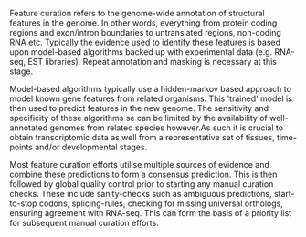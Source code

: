 Feature curation refers to the genome-wide annotation of structural features in the genome. In other words, everything from protein coding regions and exon/intron boundaries to untranslated regions, non-coding RNA etc. Typically the evidence used to identify these features is based upon model-based algorithms backed up with experimental data (e.g. RNA-seq, EST libraries). Repeat annotation and masking is necessary at this stage. 

Model-based algorithms typically use a hidden-markov based approach to model known gene features from related organisms. This 'trained' model is then used to predict features in the new genome. The sensitivity and specificity of these algorithms se can be limited by the availability of well-annotated genomes from related species however.As such it is crucial to obtain transcriptomic data as well from a representative set of tissues, time-points and/or developmental stages.

Most feature curation efforts utilise multiple sources of evidence and combine these predictions to form a consensus prediction. This is then followed by global quality control prior to starting any manual curation checks. These include sanity-checks such as ambiguous predictions, start-to-stop codons, splicing-rules, checking for missing universal orthologs, ensuring agreement with RNA-seq. This can form the basis of a priority list for subsequent manual curation efforts.
